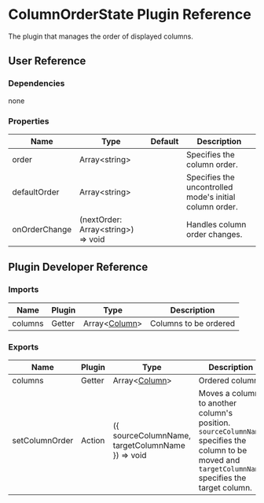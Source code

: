 # ColumnOrderState Plugin Reference

The plugin that manages the order of displayed columns.

## User Reference

### Dependencies

none

### Properties

Name | Type | Default | Description
-----|------|---------|------------
order | Array&lt;string&gt; | | Specifies the column order.
defaultOrder | Array&lt;string&gt; | | Specifies the uncontrolled mode's initial column order.
onOrderChange | (nextOrder: Array&lt;string&gt;) => void | | Handles column order changes.

## Plugin Developer Reference

### Imports

Name | Plugin | Type | Description
-----|--------|------|------------
columns | Getter | Array&lt;[Column](grid.md#column)&gt; | Columns to be ordered


### Exports

Name | Plugin | Type | Description
-----|--------|------|------------
columns | Getter | Array&lt;[Column](grid.md#column)&gt; | Ordered columns
setColumnOrder | Action | ({ sourceColumnName, targetColumnName }) => void | Moves a column to another column's position.  `sourceColumnName` specifies the column to be moved and `targetColumnName` specifies the target column.
